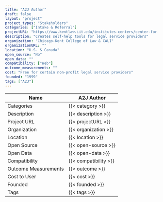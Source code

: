 ```yaml
---
title: "A2J Author"
draft: false
layout: "project"
project_types: "Stakeholders"
categories: ["Intake & Referral"]
projectURL: "https://www.kentlaw.iit.edu/institutes-centers/center-for-access-to-justice-and-technology/a2j-author"
description: "Creates self-help tools for legal service providers"
organization: "Chicago-Kent College of Law & CALI"
organizationURL: ""
location: "U.S. & Canada"
open_source: "No"
open_data: ""
compatibility: ["Web"]
outcome_measurements: ""
cost: "Free for certain non-profit legal service providers"
founded: "1999"
tags: ["A2J"]
---
```



Name                    |  A2J Author    
------------------------|----
Categories              | {{< category >}} 
Description             | {{< description >}} 
Project URL             | {{< projectURL >}} 
Organization            | {{< organization >}} 
Location                | {{< location >}} 
Open Source             | {{< open-source >}} 
Open Data               | {{< open-data >}} 
Compatibility           | {{< compatibility >}} 
Outcome Measurements    | {{< outcome >}} 
Cost to User            | {{< cost >}} 
Founded                 | {{< founded >}} 
Tags                    | {{< tags >}} 

